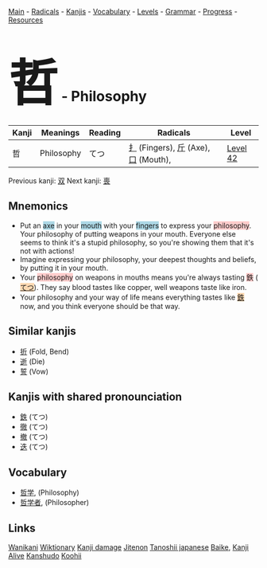 <style> bigfont {font-size: 100px}</style>
[Main](../README.md) -
[Radicals](../radicals.md) -
[Kanjis](../kanjis.md) -
[Vocabulary](../vocabulary.md) -
[Levels](../levels.md) -
[Grammar](../grammar.md) - 
[Progress](../progress.md) -
[Resources](../resources.md)
# <bigfont> 哲</bigfont> - Philosophy 

| Kanji | Meanings | Reading | Radicals | Level |
| --- | --- | --- | --- | --- |
| 哲 | Philosophy | てつ | [扌](../radicals/扌.md) (Fingers), [斤](../radicals/斤.md) (Axe), [口](../radicals/口.md) (Mouth),  | [Level 42](../levels/wk_level42.md) |

Previous kanji: [双](双.md) Next kanji: [喪](喪.md) 

## Mnemonics
 * Put an <span style="background-color:#ADD8E6"> axe</span> in your <span style="background-color:#ADD8E6"> mouth</span> with your <span style="background-color:#ADD8E6"> fingers</span> to express your <span style="background-color:#ffcccb"> philosophy</span>. Your philosophy of putting weapons in your mouth. Everyone else seems to think it's a stupid philosophy, so you're showing them that it's not with actions!
* Imagine expressing your philosophy, your deepest thoughts and beliefs, by putting it in your mouth.
* Your <span style="background-color:#ffcccb"> philosophy</span> on weapons in mouths means you're always tasting <span style="background-color:#ffcccb"> 鉄</span> (<span style="background-color:#fed8b1"> [てつ](https://jisho.org/search/てつ)</span>). They say blood tastes like copper, well weapons taste like iron.
* Your philosophy and your way of life means everything tastes like <span style="background-color:#fed8b1"> [鉄](https://jisho.org/search/鉄)</span> now, and you think everyone should be that way.


## Similar kanjis
 * [折](折.md) (Fold, Bend)
* [逝](逝.md) (Die)
* [誓](誓.md) (Vow)



## Kanjis with shared pronounciation
 * [鉄](鉄.md) (てつ)
* [徹](徹.md) (てつ)
* [撤](撤.md) (てつ)
* [迭](迭.md) (てつ)



## Vocabulary
 * [哲学](../vocabulary/哲.md), (Philosophy)
* [哲学者](../vocabulary/哲.md), (Philosopher)




## Links 


[Wanikani](https://www.wanikani.com/kanji/哲)
[Wiktionary](https://en.wiktionary.org/wiki/哲)
[Kanji damage](http://www.kanjidamage.com/kanji/search?utf8=✓&q=哲)
[Jitenon](https://jitenon.com/kanji/哲)
[Tanoshii japanese](https://www.tanoshiijapanese.com/dictionary/kanji.cfm?k=哲)
[Baike](https://baike.baidu.com/item/哲),
[Kanji Alive](https://app.kanjialive.com/哲)
[Kanshudo](https://www.kanshudo.com/searchmn?q=哲)
[Koohii](https://kanji.koohii.com/study/kanji/哲)
